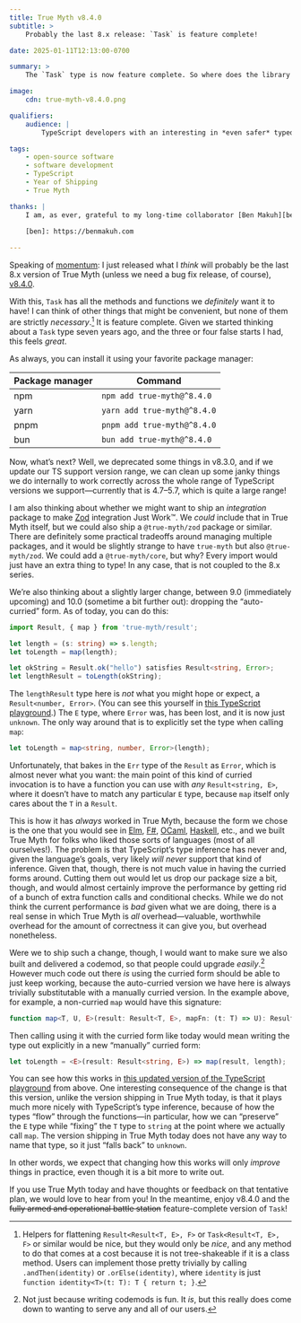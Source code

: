 ```yaml
---
title: True Myth v8.4.0
subtitle: >
    Probably the last 8.x release: `Task` is feature complete!

date: 2025-01-11T12:13:00-0700

summary: >
    The `Task` type is now feature complete. So where does the library go from here?

image:
    cdn: true-myth-v8.4.0.png

qualifiers:
    audience: |
        TypeScript developers with an interesting in *even safer* typed programming with a functional flair. Assumes a fair bit of types knowledge in the latter half.

tags:
    - open-source software
    - software development
    - TypeScript
    - Year of Shipping
    - True Myth

thanks: |
    I am, as ever, grateful to my long-time collaborator [Ben Makuh][ben] for code reviews, discussions, and design input on this library.
    
    [ben]: https://benmakuh.com

---
```


Speaking of [momentum][momentum]: I just released what I *think* will probably be the last 8.x version of True Myth (unless we need a bug fix release, of course), [v8.4.0][8.4.0]. 

[momentum]: https://v5.chriskrycho.com/notes/momentum/
[8.4.0]: https://github.com/true-myth/true-myth/releases/tag/v8.4.0

With this, `Task` has all the methods and functions we *definitely* want it to have! I can think of other things that might be convenient, but none of them are strictly *necessary*.[^flatten] It is feature complete. Given we started thinking about a `Task` type seven years ago, and the three or four false starts I had, this feels *great*.

As always, you can install it using your favorite package manager:

| Package manager | Command                     |
| --------------- | --------------------------- |
| npm             | `npm add true-myth@^8.4.0`  |
| yarn            | `yarn add true-myth@^8.4.0` |
| pnpm            | `pnpm add true-myth@^8.4.0` |
| bun             | `bun add true-myth@^8.4.0`  |

Now, what’s next? Well, we deprecated some things in v8.3.0, and if we update our TS support version range, we can clean up some janky things we do internally to work correctly across the whole range of TypeScript versions we support—currently that is 4.7–5.7, which is quite a large range!

I am also thinking about whether we might want to ship an *integration* package to make [Zod][zod] integration Just Work™. We *could* include that in True Myth itself, but we could also ship a `@true-myth/zod` package or similar. There are definitely some practical tradeoffs around managing multiple packages, and it would be slightly strange to have `true-myth` but also `@true-myth/zod`. We could add a `@true-myth/core`, but why? Every import would just have an extra thing to type! In any case, that is not coupled to the 8.x series.

[zod]: https://zod.dev

We’re also thinking about a slightly larger change, between 9.0 (immediately upcoming) and 10.0 (sometime a bit further out): dropping the “auto-curried” form. As of today, you can do this:

```ts
import Result, { map } from 'true-myth/result';

let length = (s: string) => s.length;
let toLength = map(length);

let okString = Result.ok("hello") satisfies Result<string, Error>;
let lengthResult = toLength(okString);
```

The `lengthResult` type here is *not* what you might hope or expect, a `Result<number, Error>`. (You can see this yourself in [this TypeScript playground][p1].) The `E` type, where `Error` was, has been lost, and it is now just `unknown`. The only way around that is to explicitly set the type when calling `map`:

[p1]: https://www.typescriptlang.org/play/?moduleResolution=99&target=10&jsx=0&module=199#code/JYWwDg9gTgLgBAJQKYGcCuAbGAaOBvOEAQzDgF84AzKCEOAchijSQFoQBPGACwHopUmGPQDcAKDEYk8KQDsA5jzgBeOAAoUALjgomwBQEoVAPh0A6OYu7ip8GBAAySBUtXEwayzwPjJ0uBAA1gDKegoqiIJYZkFqAETcSBgYEHFGKEQwwCiUwKiR6FgAPLpQ+vK4AKJQNFDGNv5e3MiF8Kr2Ti7cakGhZYbivLxwcAB6APxiQA

```ts
let toLength = map<string, number, Error>(length);
```

Unfortunately, that bakes in the `Err` type of the `Result` as `Error`, which is almost never what you want: the main point of this kind of curried invocation is to have a function you can use with *any* `Result<string, E>`, where it doesn’t have to match any particular `E` type, because `map` itself only cares about the `T` in a `Result`.

This is how it has *always* worked in True Myth, because the form we chose is the one that you would see in [Elm][e], [F#][fs], [OCaml][o], [Haskell][h], etc., and we built True Myth for folks who liked those sorts of languages (most of all ourselves!). The problem is that TypeScript’s type inference has never and, given the language’s goals, very likely *will never* support that kind of inference. Given that, though, there is not much value in having the curried forms around. Cutting them out would let us drop our package size a bit, though, and would almost certainly improve the performance by getting rid of a bunch of extra function calls and conditional checks. While we do not think the current performance is *bad* given what we are doing, there is a real sense in which True Myth is *all* overhead—valuable, worthwhile overhead for the amount of correctness it can give you, but overhead nonetheless.

[e]: https://elm-lang.org
[fs]: https://fsharp.org
[o]: https://ocaml.org
[h]: https://www.haskell.org

Were we to ship such a change, though, I would want to make sure we also built and delivered a codemod, so that people could upgrade *easily*.[^codemod] However much code out there *is* using the curried form should be able to just keep working, because the auto-curried version we have here is always trivially substitutable with a manually curried version. In the example above, for example, a non-curried `map` would have this signature:

```ts
function map<T, U, E>(result: Result<T, E>, mapFn: (t: T) => U): Result<U, E>;
```

Then calling using it with the curried form like today would mean writing the type out explicitly in a new “manually” curried form:

```ts
let toLength = <E>(result: Result<string, E>) => map(result, length);
```

You can see how this works in [this updated version of the TypeScript playground][p2] from above. One interesting consequence of the change is that this version, unlike the version shipping in True Myth today, is that it plays much more nicely with TypeScript’s type inference, because of how the types “flow” through the functions—in particular, how we can “preserve” the `E` type while “fixing” the `T` type to `string` at the point where we actually call `map`. The version shipping in True Myth today does not have any way to name that type, so it just “falls back” to `unknown`.

In other words, we expect that changing how this works will only *improve* things in practice, even though it is a bit more to write out.

[p2]: https://www.typescriptlang.org/play/?moduleResolution=99&target=10&jsx=0&module=199#code/JYWwDg9gTgLgBAJQKYGcCuAbeAzKERwDkMUaSAtCAJ4wAWA9FKpjIQNwBQH2aAdgMYxgEXnBABDMAB4AKgBo4AVQUBRAHwAKJuiwAuRMyyzVahRLAAxXvo0x9MgJRwAvGqUP9yHTCnK46uABvDjhQuCYYNChRbRYAOnMNcysHTgBfLgwkeCzeAHM6FzgNFH0UEmB8p1c4FDjcgtpOLPgYCAAZJHzC5zgpdS1DOwNvKXKoSryTardE2KwFBrpUzOy4CABrAGUK-KKveM2NACJaJAwMCGOnFHEhFGxgVBGWMd2p-yg8KDVmtaXaAcsEU2p1urQNJsdhMqpx6PRQgA9AD8HCAA

If you use True Myth today and have thoughts or feedback on that tentative plan, we would love to hear from you! In the meantime, enjoy v8.4.0 and the ~~fully armed and operational battle station~~ feature-complete version of `Task`!



[^flatten]: Helpers for flattening `Result<Result<T, E>, F>` or `Task<Result<T, E>, F>` or similar would be nice, but they would only be *nice*, and any method to do that comes at a cost because it is not tree-shakeable if it is a class method. Users can implement those pretty trivially by calling `.andThen(identity)` or `.orElse(identity)`, where `identity` is just `function identity<T>(t: T): T { return t; }`.

[^codemod]: Not just because writing codemods is fun. It *is*, but this really does come down to wanting to serve any and all of our users.
